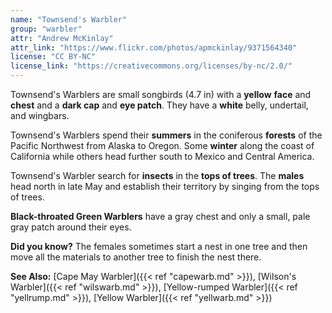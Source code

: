 ```yaml
---
name: "Townsend's Warbler"
group: "warbler"
attr: "Andrew McKinlay"
attr_link: "https://www.flickr.com/photos/apmckinlay/9371564340"
license: "CC BY-NC"
license_link: "https://creativecommons.org/licenses/by-nc/2.0/"
---
```

Townsend's Warblers are small songbirds (4.7 in) with a **yellow** **face** and **chest** and a **dark cap** and **eye patch**. They have a **white** belly, undertail, and wingbars. 

Townsend's Warblers spend their **summers** in the coniferous **forests** of the Pacific Northwest from Alaska to Oregon. Some **winter** along the coast of California while others head further south to Mexico and Central America.

Townsend's Warbler search for **insects** in the **tops of trees**. The **males** head north in late May and establish their territory by singing from the tops of trees. 

**Black-throated Green Warblers** have a gray chest and only a small, pale gray patch around their eyes.

**Did you know?** The females sometimes start a nest in one tree and then move all the materials to another tree to finish the nest there.

<!-- generated, do not edit -->
**See Also:**
[Cape May Warbler]({{< ref "capewarb.md" >}}),
[Wilson's Warbler]({{< ref "wilswarb.md" >}}),
[Yellow-rumped Warbler]({{< ref "yellrump.md" >}}),
[Yellow Warbler]({{< ref "yellwarb.md" >}})
